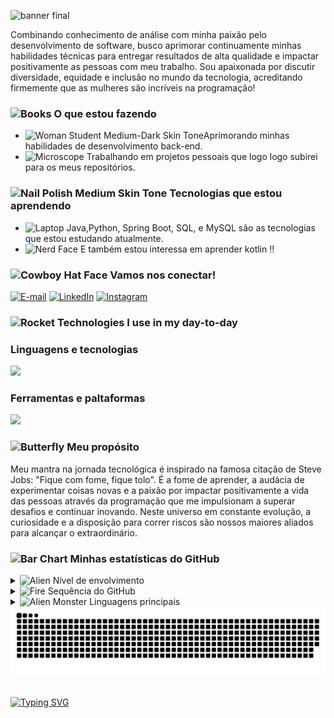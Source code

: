 ![banner final](https://github.com/user-attachments/assets/f36d2bc9-39dc-4423-ad17-467783aa2ec8)




Combinando conhecimento de análise com minha paixão pelo desenvolvimento de software, busco aprimorar continuamente minhas habilidades técnicas para entregar resultados de alta qualidade e impactar positivamente as pessoas com meu trabalho. Sou apaixonada por discutir diversidade, equidade e inclusão no mundo da tecnologia, acreditando firmemente que as mulheres são incríveis na programação!



### <img src="https://raw.githubusercontent.com/Tarikul-Islam-Anik/Animated-Fluent-Emojis/master/Emojis/Objects/Books.png" alt="Books" width="30" height="30" /> O que estou fazendo
- <img src="https://raw.githubusercontent.com/Tarikul-Islam-Anik/Animated-Fluent-Emojis/master/Emojis/People%20with%20professions/Woman%20Student%20Medium-Dark%20Skin%20Tone.png" alt="Woman Student Medium-Dark Skin Tone" width="25" height="25" />Aprimorando minhas habilidades de desenvolvimento back-end.
- <img src="https://raw.githubusercontent.com/Tarikul-Islam-Anik/Animated-Fluent-Emojis/master/Emojis/Objects/Microscope.png" alt="Microscope" width="25" height="25" /> Trabalhando em projetos pessoais que logo logo subirei para os meus repositórios.

### <img src="https://raw.githubusercontent.com/Tarikul-Islam-Anik/Animated-Fluent-Emojis/master/Emojis/Hand%20gestures/Nail%20Polish%20Medium%20Skin%20Tone.png" alt="Nail Polish Medium Skin Tone" width="30" height="30" /> Tecnologias que estou aprendendo
- <img src="https://raw.githubusercontent.com/Tarikul-Islam-Anik/Animated-Fluent-Emojis/master/Emojis/Objects/Laptop.png" alt="Laptop" width="25" height="25" /> Java,Python, Spring Boot, SQL, e MySQL são as tecnologias que estou estudando atualmente.
- <img src="https://raw.githubusercontent.com/Tarikul-Islam-Anik/Animated-Fluent-Emojis/master/Emojis/Smilies/Nerd%20Face.png" alt="Nerd Face" width="25" height="25" /> E também estou interessa em aprender kotlin !!

### <img src="https://raw.githubusercontent.com/Tarikul-Islam-Anik/Animated-Fluent-Emojis/master/Emojis/Smilies/Cowboy%20Hat%20Face.png" alt="Cowboy Hat Face" width="30" height="30" /> Vamos nos conectar!
[![E-mail](https://img.shields.io/badge/-Email-000?style=for-the-badge&logo=microsoft-outlook&logoColor=FF00F6&color:FFF)](mailto:andressa.rodrigues.2172@gmail.com)
[![LinkedIn](https://img.shields.io/badge/-LinkedIn-000?style=for-the-badge&logo=linkedin&logoColor=FF00F6&color:FFF)](https://www.linkedin.com/in/andressa-macedo-rodrigues/)
[![Instagram](https://img.shields.io/badge/-Instagram-000?style=for-the-badge&logo=instagram&logoColor=FF00F6&color:FFF)](https://www.instagram.com/andressa_maguire/)

### <img src="https://raw.githubusercontent.com/Tarikul-Islam-Anik/Animated-Fluent-Emojis/master/Emojis/Travel%20and%20places/Rocket.png" alt="Rocket" width="30" height="30" /> Technologies I use in my day-to-day

### Linguagens e tecnologias
<a href="https://skillicons.dev">
  <img src="https://skillicons.dev/icons?i=java,html,css,spring,mysql, bootstrap" />
</a>


### Ferramentas e paltaformas
<a href="https://skillicons.dev">
  <img src="https://skillicons.dev/icons?i=git,github,figma,postman" />
</a>


### <img src="https://raw.githubusercontent.com/Tarikul-Islam-Anik/Animated-Fluent-Emojis/master/Emojis/Animals/Butterfly.png" alt="Butterfly" width="30" height="30" /> Meu propósito
Meu mantra na jornada tecnológica é inspirado na famosa citação de Steve Jobs: "Fique com fome, fique tolo". É a fome de aprender, a audácia de experimentar coisas novas e a paixão por impactar positivamente a vida das pessoas através da programação que me impulsionam a superar desafios e continuar inovando. Neste universo em constante evolução, a curiosidade e a disposição para correr riscos são nossos maiores aliados para alcançar o extraordinário.
### <img src="https://raw.githubusercontent.com/Tarikul-Islam-Anik/Animated-Fluent-Emojis/master/Emojis/Objects/Bar%20Chart.png" alt="Bar Chart" width="30" height="30" /> Minhas estatísticas do GitHub

<details>
  <summary> <img src="https://raw.githubusercontent.com/Tarikul-Islam-Anik/Animated-Fluent-Emojis/master/Emojis/Smilies/Alien.png" alt="Alien" width="25" height="25" /> Nível de envolvimento</summary>
  <p>
    <img src="https://github-readme-stats.vercel.app/api?username=andressarodrigues2172dev&show_icons=true&theme=radical" alt="GitHub Stats">
  </p>
</details>
<details>
  <summary> <img src="https://raw.githubusercontent.com/Tarikul-Islam-Anik/Animated-Fluent-Emojis/master/Emojis/Travel%20and%20places/Fire.png" alt="Fire" width="25" height="25" /> Sequência do GitHub </summary>
  <p>
    <img src="https://streak-stats.demolab.com?user=andressarodrigues2172dev&theme=radical&hide_border=true&locale=en" alt="GitHub Streak">
  </p>
</details>
<details>
  <summary> <img src="https://raw.githubusercontent.com/Tarikul-Islam-Anik/Animated-Fluent-Emojis/master/Emojis/Smilies/Alien%20Monster.png" alt="Alien Monster" width="25" height="25" /> Linguagens principais </summary>
  <p>
    <img src="https://github-readme-stats.vercel.app/api/top-langs/?username=andressarodrigues2172dev&size_weight=0.5&count_weight=0.5&theme=radical" alt="Top Langs">
  </p>
</details>

<picture>
  <source media="(prefers-color-scheme: dark)" srcset="https://raw.githubusercontent.com/mari4souza/mari4souza/output/github-contribution-grid-snake-dark.svg">
  <source media="(prefers-color-scheme: light)" srcset="https://raw.githubusercontent.com/mari4souza/mari4souza/output/github-contribution-grid-snake.svg">
  <img alt="github contribution grid snake animation" src="https://raw.githubusercontent.com/mari4souza/mari4souza/output/github-contribution-grid-snake.svg">
</picture>
<br><br>

[![Typing SVG](https://readme-typing-svg.demolab.com?font=Fira+Code&weight=400&size=24&pause=1000&color=FFFFFF&vCenter=true&random=false&width=600&height=27&lines=%F0%9F%98%8D+Thx+4+everything;%F0%9F%92%99+Pls+follow+me+on+Linkedin;%F0%9F%A7%90+Check+out+my+projects;%F0%9F%98%89+Feel+free+to+reach+me+out;%F0%9F%92%96+Have+a+nice+day!;%F0%9F%91%8B%F0%9F%8F%BD+%C3%80+la+prochaine)](https://git.io/typing-svg)
